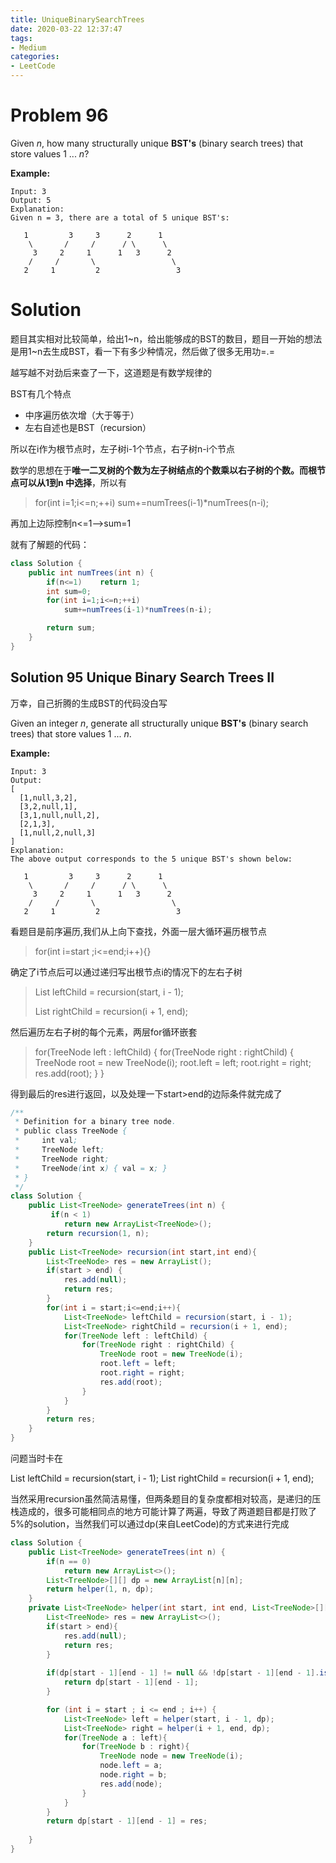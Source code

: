 ```yaml
---
title: UniqueBinarySearchTrees
date: 2020-03-22 12:37:47
tags:
- Medium
categories:
- LeetCode
---
```

# Problem 96
Given *n*, how many structurally unique **BST's** (binary search trees) that store values 1 ... *n*?

**Example:**

```
Input: 3
Output: 5
Explanation:
Given n = 3, there are a total of 5 unique BST's:

   1         3     3      2      1
    \       /     /      / \      \
     3     2     1      1   3      2
    /     /       \                 \
   2     1         2                 3
```

# Solution

题目其实相对比较简单，给出1~n，给出能够成的BST的数目，题目一开始的想法是用1~n去生成BST，看一下有多少种情况，然后做了很多无用功=.=

越写越不对劲后来查了一下，这道题是有数学规律的

BST有几个特点

- 中序遍历依次增（大于等于）
- 左右自述也是BST（recursion）

所以在i作为根节点时，左子树i-1个节点，右子树n-i个节点

数学的思想在于**唯一二叉树的个数为左子树结点的个数乘以右子树的个数。而根节点可以从1到n 中选择**，所以有

> for(int i=1;i<=n;++i)
>            sum+=numTrees(i-1)*numTrees(n-i);

再加上边际控制n<=1-->sum=1



就有了解题的代码：

```java
class Solution {
    public int numTrees(int n) {
        if(n<=1)    return 1;
        int sum=0;
        for(int i=1;i<=n;++i)
            sum+=numTrees(i-1)*numTrees(n-i);

        return sum;    
    }
}
```

## Solution 95 Unique Binary Search Trees II

万幸，自己折腾的生成BST的代码没白写

Given an integer *n*, generate all structurally unique **BST's** (binary search trees) that store values 1 ... *n*.

**Example:**

```
Input: 3
Output:
[
  [1,null,3,2],
  [3,2,null,1],
  [3,1,null,null,2],
  [2,1,3],
  [1,null,2,null,3]
]
Explanation:
The above output corresponds to the 5 unique BST's shown below:

   1         3     3      2      1
    \       /     /      / \      \
     3     2     1      1   3      2
    /     /       \                 \
   2     1         2                 3
```

看题目是前序遍历,我们从上向下查找，外面一层大循环遍历根节点

> for(int i=start ;i<=end;i++){}

确定了i节点后可以通过递归写出根节点i的情况下的左右子树

>  List<TreeNode> leftChild = recursion(start, i - 1);
>
> List<TreeNode> rightChild = recursion(i + 1, end);

然后遍历左右子树的每个元素，两层for循环嵌套

>   for(TreeNode left : leftChild) {
>                 for(TreeNode right : rightChild) {
>                     TreeNode root = new TreeNode(i);
>                     root.left = left;
>                     root.right = right;
>                     res.add(root);
>                 }
>             }

得到最后的res进行返回，以及处理一下start>end的边际条件就完成了

```java
/**
 * Definition for a binary tree node.
 * public class TreeNode {
 *     int val;
 *     TreeNode left;
 *     TreeNode right;
 *     TreeNode(int x) { val = x; }
 * }
 */
class Solution {
    public List<TreeNode> generateTrees(int n) {
         if(n < 1)
            return new ArrayList<TreeNode>();
        return recursion(1, n);
    }
    public List<TreeNode> recursion(int start,int end){
        List<TreeNode> res = new ArrayList();
        if(start > end) {
            res.add(null);
            return res;
        }
        for(int i = start;i<=end;i++){
            List<TreeNode> leftChild = recursion(start, i - 1);
            List<TreeNode> rightChild = recursion(i + 1, end);
            for(TreeNode left : leftChild) {
                for(TreeNode right : rightChild) {
                    TreeNode root = new TreeNode(i);
                    root.left = left;
                    root.right = right;
                    res.add(root);
                }
            }
        }
        return res;
    }
}
```

问题当时卡在   

List<TreeNode> leftChild = recursion(start, i - 1);
List<TreeNode> rightChild = recursion(i + 1, end);

当然采用recursion虽然简洁易懂，但两条题目的复杂度都相对较高，是递归的压栈造成的，很多可能相同点的地方可能计算了两遍，导致了两道题目都是打败了5%的solution，当然我们可以通过dp(来自LeetCode)的方式来进行完成

```java
class Solution {
    public List<TreeNode> generateTrees(int n) {
        if(n == 0)
            return new ArrayList<>();
        List<TreeNode>[][] dp = new ArrayList[n][n];
        return helper(1, n, dp);
    }
    private List<TreeNode> helper(int start, int end, List<TreeNode>[][] dp){
        List<TreeNode> res = new ArrayList<>();
        if(start > end){
            res.add(null);
            return res;
        }
        
        if(dp[start - 1][end - 1] != null && !dp[start - 1][end - 1].isEmpty()){
            return dp[start - 1][end - 1];
        }

        for (int i = start ; i <= end ; i++) {
            List<TreeNode> left = helper(start, i - 1, dp);
            List<TreeNode> right = helper(i + 1, end, dp);
            for(TreeNode a : left){
                for(TreeNode b : right){
                    TreeNode node = new TreeNode(i);
                    node.left = a;
                    node.right = b;
                    res.add(node);
                }
            }
        }
        return dp[start - 1][end - 1] = res;
        
    }
}
```

